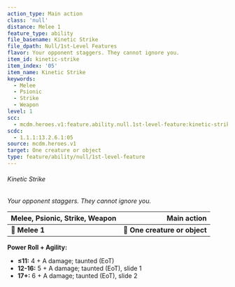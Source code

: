 ```yaml
---
action_type: Main action
class: 'null'
distance: Melee 1
feature_type: ability
file_basename: Kinetic Strike
file_dpath: Null/1st-Level Features
flavor: Your opponent staggers. They cannot ignore you.
item_id: kinetic-strike
item_index: '05'
item_name: Kinetic Strike
keywords:
  - Melee
  - Psionic
  - Strike
  - Weapon
level: 1
scc:
  - mcdm.heroes.v1:feature.ability.null.1st-level-feature:kinetic-strike
scdc:
  - 1.1.1:13.2.6.1:05
source: mcdm.heroes.v1
target: One creature or object
type: feature/ability/null/1st-level-feature
---
```


###### Kinetic Strike

*Your opponent staggers. They cannot ignore you.*

| **Melee, Psionic, Strike, Weapon** |               **Main action** |
| ---------------------------------- | ----------------------------: |
| **📏 Melee 1**                     | **🎯 One creature or object** |

**Power Roll + Agility:**

- **≤11:** 4 + A damage; taunted (EoT)
- **12-16:** 5 + A damage; taunted (EoT), slide 1
- **17+:** 6 + A damage; taunted (EoT), slide 2
